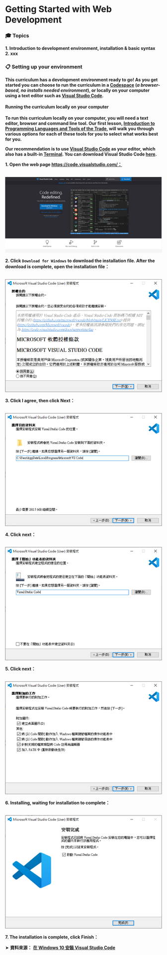 # Getting Started with Web Development

### 🎓 Topics

**1. Introduction to development environment, installation & basic syntax**  
**2. xxx**


### 📋 Setting up your environment 

**This curriculum has a development environment ready to go! As you get started you can choose to run the curriculum in a  [Codespace](https://github.com/features/codespaces/) (_a browser-based, no installs needed environment_), or locally on your computer using a text editor such as [Visual Studio Code](https://code.visualstudio.com/?WT.mc_id=academic-77807-sagibbon).**


#### Running the curriculum locally on your computer

**To run this curriculum locally on your computer, you will need a text editor, browser and command line tool. Our first lesson, [Introduction to Programming Languages and Tools of the Trade](https://github.com/microsoft/Web-Dev-For-Beginners/tree/main/1-getting-started-lessons/1-intro-to-programming-languages), will walk you through various options for each of these tools for you to select what works best for you.**

**Our recommendation is to use [Visual Studio Code](https://code.visualstudio.com/?WT.mc_id=academic-77807-sagibbon) as your editor, which also has a built-in [Terminal](https://code.visualstudio.com/docs/terminal/basics/?WT.mc_id=academic-77807-sagibbon). You can download Visual Studio Code [here](https://code.visualstudio.com/?WT.mc_id=academic-77807-sagibbon).**


**1. Open the web page https://code.visualstudio.com/：** 

&nbsp; <img src="./Images/vscode - download step0.png" alt="Download step0"/>

**2. Click `Download for Windows` to download the installation file. After the download is complete, open the installation file：** 

&nbsp; <img src="./Images/vscode - download step1.png" alt="Download step1"/>

**3. Click I agree, then click Next：** 

&nbsp; <img src="./Images/vscode - download step2.png" alt="Download step2"/>

**4. Click next：** 

&nbsp; <img src="./Images/vscode - download step3.png" alt="Download step3"/>

**5. Click next：** 

&nbsp; <img src="./Images/vscode - download step4.png" alt="Download step4"/>

**6. Installing, waiting for installation to complete：** 

&nbsp; <img src="./Images/vscode - download step5.png" alt="Download step5"/>

**7. The installation is complete, click Finish：** 


➤  **資料來源：** [**在 Windows 10 安裝 Visual Studio Code**](https://etrex.tw/free_chatbot_book/windows_dev/vscode.html)   


